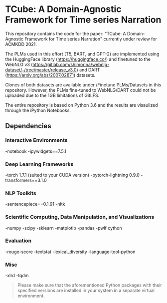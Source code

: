 # TCube: A Domain-Agnostic Framework for Time series Narration

This repository contains the code for the paper: "TCube: A Domain-Agnostic Framework for Time series Narration" currently under review for ACMKDD 2021.

The PLMs used in this effort (T5, BART, and GPT-2) are implemented using the HuggingFace library (https://huggingface.co/) and finetuned to the WebNLG v3 (https://gitlab.com/shimorina/webnlg-dataset/-/tree/master/release_v3.0) and DART (https://arxiv.org/abs/2007.02871) datasets. 

Clones of both datasets are available under /Finetune PLMs/Datasets in this repository. However, the PLMs fine-tuned to WebNLG/DART could not be uploaded due to the 1GB limitations of GitLFS.

The entire repository is based on Python 3.6 and the results are visaulized through the iPython Notebooks.

## Dependencies

### Interactive Environments
-notebook
-ipywidgets==7.5.1

### Deep Learning Frameworks
-torch 1.7.1 (suited to your CUDA version)
-pytorch-lightning 0.9.0
-transformers==3.1.0

### NLP Toolkits
-sentencepiece==0.1.91
-nltk

### Scientific Computing, Data Manipulation, and Visualizations
-numpy
-scipy
-sklearn
-matplotib
-pandas
-pwlf
cython

### Evaluation
-rouge-score
-textstat
-lexical_diversity
-language-tool-python

### Misc
-xlrd
-tqdm

> Please make sure that the aforementioned Python packages with their specified versions are installed in your system in a separate virtual environment.
